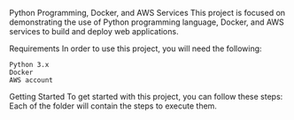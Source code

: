 Python Programming, Docker, and AWS Services
    This project is focused on demonstrating the use of Python programming language, Docker, and AWS services to build and deploy web applications.

Requirements
    In order to use this project, you will need the following:

    Python 3.x
    Docker
    AWS account
    
Getting Started
To get started with this project, you can follow these steps:
    Each of the folder will contain the steps to execute them.
